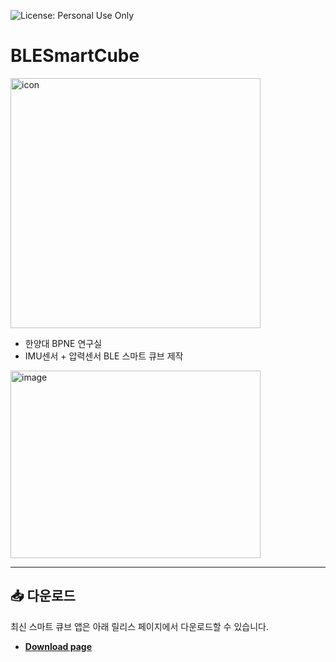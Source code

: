 ![License: Personal Use Only](https://img.shields.io/badge/License-Personal--Use--Only-red.svg)

# BLESmartCube
<p align="left">
  <img src="https://github.com/user-attachments/assets/d34f545b-8ebe-4e57-8919-aebf579c034e" width="400" height="400" alt="icon"/>
</p>

- 한양대 BPNE 연구실  
- IMU센서 + 압력센서 BLE 스마트 큐브 제작  
<img  width="400" height="300" alt="image" src="https://github.com/user-attachments/assets/01b8ebe8-426a-4b0d-9853-3614b55c9cec" />

---

## 📥 다운로드

최신 스마트 큐브 앱은 아래 릴리스 페이지에서 다운로드할 수 있습니다.  

- [**Download page**](https://github.com/DukiChoi/BLESmartCube/releases)
